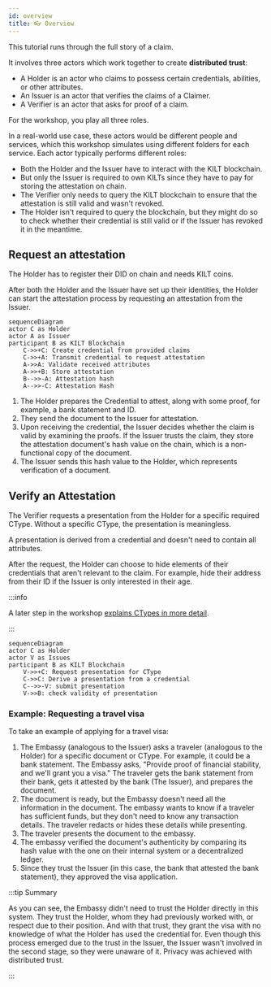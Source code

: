 ```yaml
---
id: overview
title: 👓 Overview
---
```


This tutorial runs through the full story of a claim.

It involves three actors which work together to create **distributed trust**:

-   A <span className="label-role claimer">Holder</span> is an actor who claims to possess certain credentials, abilities, or other attributes.
-   An <span className="label-role issuer">Issuer</span> is an actor that verifies the claims of a <span className="label-role claimer">Claimer</span>.
-   A <span className="label-role verifier">Verifier</span> is an actor that asks for proof of a claim.

For the workshop, you play all three roles.

In a real-world use case, these actors would be different people and services, which this workshop simulates using different folders for each service.
Each actor typically performs different roles:

-   Both the <span className="label-role holder">Holder</span> and the <span className="label-role issuer">Issuer</span> have to interact with the KILT blockchain.
-   But only the <span className="label-role issuer">Issuer</span> is required to own KILTs since they have to pay for storing the attestation on chain.
-   The <span className="label-role verifier">Verifier</span> only needs to query the KILT blockchain to ensure that the attestation is still valid and wasn't revoked.
-   The <span className="label-role holder">Holder</span> isn't required to query the blockchain, but they might do so to check whether their credential is still valid or if the <span className="label-role issuer">Issuer</span> has revoked it in the meantime.

## Request an attestation

The <span className="label-role holder">Holder</span> has to register their DID on chain and needs KILT coins.

After both the <span className="label-role holder">Holder</span> and the <span className="label-role issuer">Issuer</span> have set up their identities, the <span className="label-role holder">Holder</span> can start the attestation process by requesting an attestation from the <span className="label-role issuer">Issuer</span>.

```mermaid
sequenceDiagram
actor C as Holder
actor A as Issuer
participant B as KILT Blockchain
    C->>+C: Create credential from provided claims
    C->>+A: Transmit credential to request attestation
    A->>A: Validate received attributes
    A->>+B: Store attestation
    B-->>-A: Attestation hash
    A-->>-C: Attestation Hash
```

1. The <span className="label-role holder">Holder</span> prepares the Credential to attest, along with some proof, for example, a bank statement and ID.
2. They send the document to the <span className="label-role issuer">Issuer</span> for attestation.
3. Upon receiving the credential, the <span className="label-role issuer">Issuer</span> decides whether the claim is valid by examining the proofs. If the <span className="label-role claimer">Issuer</span> trusts the claim, they store the attestation document's hash value on the chain, which is a non-functional copy of the document.
4. The <span className="label-role issuer">Issuer</span> sends this hash value to the <span className="label-role holder">Holder</span>, which represents verification of a document.

## Verify an Attestation

The <span className="label-role verifier">Verifier</span> requests a presentation from the <span className="label-role holder">Holder</span> for a specific required CType. Without a specific CType, the presentation is meaningless.

<!-- TODO: Find out more link… -->

A presentation is derived from a credential and doesn't need to contain all attributes.

After the request, the <span className="label-role holder">Holder</span> can choose to hide elements of their credentials that aren't relevant to the claim.
For example, hide their address from their ID if the <span className="label-role issuer">Issuer</span> is only interested in their age.

:::info

A later step in the workshop [explains CTypes in more detail](./04_issuer/03_ctype.md).

:::

```mermaid
sequenceDiagram
actor C as Holder
actor V as Issues
participant B as KILT Blockchain
    V->>+C: Request presentation for CType
    C->>C: Derive a presentation from a credential
    C-->>-V: submit presentation
    V->>B: check validity of presentation
```

### Example: Requesting a travel visa

To take an example of applying for a travel visa:

1. The Embassy (analogous to the Issuer) asks a traveler (analogous to the Holder) for a specific document or CType. For example, it could be a bank statement. The Embassy asks, "Provide proof of financial stability, and we'll grant you a visa." The traveler gets the bank statement from their bank, gets it attested by the bank (The Issuer), and prepares the document.
2. The document is ready, but the Embassy doesn't need all the information in the document. The embassy wants to know if a traveler has sufficient funds, but they don't need to know any transaction details. The traveler redacts or hides these details while presenting.
3. The traveler presents the document to the embassy.
4. The embassy verified the document's authenticity by comparing its hash value with the one on their internal system or a decentralized ledger.
5. Since they trust the Issuer (in this case, the bank that attested the bank statement), they approved the visa application.

:::tip Summary

As you can see, the Embassy didn't need to trust the Holder directly in this system.
They trust the Holder, whom they had previously worked with, or respect due to their position.
And with that trust, they grant the visa with no knowledge of what the Holder has used the credential for.
Even though this process emerged due to the trust in the Issuer, the Issuer wasn't involved in the second stage, so they were unaware of it.
Privacy was achieved with distributed trust.

:::